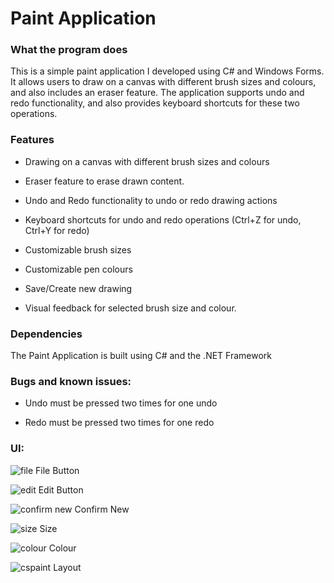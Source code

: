 # Paint Application

### What the program does
This is a simple paint application I developed using C# and Windows Forms. It allows users to draw on a canvas with different brush sizes and colours, and also includes an eraser feature. The application supports undo and redo functionality, and also provides keyboard shortcuts for these two operations.

### Features
- Drawing on a canvas with different brush sizes and colours
* Eraser feature to erase drawn content.
+ Undo and Redo functionality to undo or redo drawing actions
- Keyboard shortcuts for undo and redo operations (Ctrl+Z for undo, Ctrl+Y for redo)
* Customizable brush sizes
+ Customizable pen colours
- Save/Create new drawing
* Visual feedback for selected brush size and colour.

### Dependencies
The Paint Application is built using C# and the .NET Framework


### Bugs and known issues:
- Undo must be pressed two times for one undo
* Redo must be pressed two times for one redo

### UI:
![file](https://user-images.githubusercontent.com/127993219/233756376-e190f127-90f4-4775-8364-d5d6ac2db405.png)
File Button

![edit](https://user-images.githubusercontent.com/127993219/233756383-13c9b5a2-135c-47d3-a506-88213b1e70e3.png)
Edit Button

![confirm new](https://user-images.githubusercontent.com/127993219/233756427-ed6b5849-b191-4da1-9eb9-c0b98852ee41.png)
Confirm New

![size](https://user-images.githubusercontent.com/127993219/233756438-c5701969-8240-4145-8235-1711f6555a6e.png)
Size

![colour](https://user-images.githubusercontent.com/127993219/233756441-3ce5cab7-704b-476e-98d1-d4e2b99c7ad8.png)
Colour

![cspaint](https://user-images.githubusercontent.com/127993219/233756447-9c8f4aa5-a7e3-4aae-9da8-c7b3fb086714.png)
Layout

